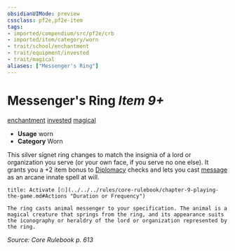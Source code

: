 ```yaml
---
obsidianUIMode: preview
cssclass: pf2e,pf2e-item
tags:
- imported/compendium/src/pf2e/crb
- imported/item/category/worn
- trait/school/enchantment
- trait/equipment/invested
- trait/magical
aliases: ["Messenger's Ring"]
---
```

# Messenger's Ring *Item 9+*  
[enchantment](enchantment.md)  [invested](invested.md)  [magical](magical.md)  

- **Usage** worn
- **Category** Worn

This silver signet ring changes to match the insignia of a lord or organization you serve (or your own face, if you serve no one else). It grants you a +2 item bonus to [Diplomacy](../../skills.md#Diplomacy) checks and lets you cast [message](../../spells/message.md) as an arcane innate spell at will.

```ad-embed-ability
title: Activate [⏲](../../../rules/core-rulebook/chapter-9-playing-the-game.md#Actions "Duration or Frequency")

The ring casts animal messenger to your specification. The animal is a magical creature that springs from the ring, and its appearance suits the iconography or heraldry of the lord or organization represented by the ring.
```

*Source: Core Rulebook p. 613*
